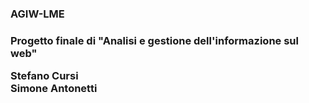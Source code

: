 <h3>AGIW-LME<h3>

Progetto finale di "Analisi e gestione dell'informazione sul web"

Stefano Cursi
<br>
Simone Antonetti

